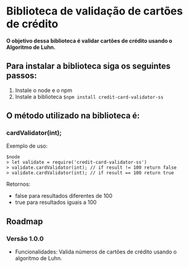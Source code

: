 # Biblioteca de validação de cartões de crédito

**O objetivo dessa biblioteca é validar cartões de crédito usando o Algoritmo de Luhn.**


## Para instalar a biblioteca siga os seguintes passos: 
1.   Instale o node e o npm
2.   Instale a biblioteca `$npm install credit-card-validator-ss`


## O método utilizado na biblioteca é:

### cardValidator(int);

Exemplo de uso:

```
$node
> let validate = require('credit-card-validator-ss')
> validate.cardValidator(int); // if result != 100 return false
> validate.cardValidator(int); // if result == 100 return true
```

Retornos:
* false para resultados diferentes de 100
* true para resultados iguais a 100


## Roadmap

### Versão 1.0.0
- Funcionalidades: Valida números de cartões de crédito usando o algoritmo de Luhn.